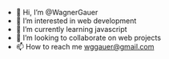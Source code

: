 - 👋 Hi, I’m @WagnerGauer
- 👀 I’m interested in web development
- 🌱 I’m currently learning javascript
- 💞️ I’m looking to collaborate on web projects
- 📫 How to reach me wggauer@gmail.com

<!---
WagnerGauer/WagnerGauer is a ✨ special ✨ repository because its `README.md` (this file) appears on your GitHub profile.
You can click the Preview link to take a look at your changes.
--->
